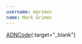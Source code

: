 ---username: mgrimesname: Mark Grimes---[ADNCode](http://plugins.jetbrains.com/plugin/7492){:target="_blank"}